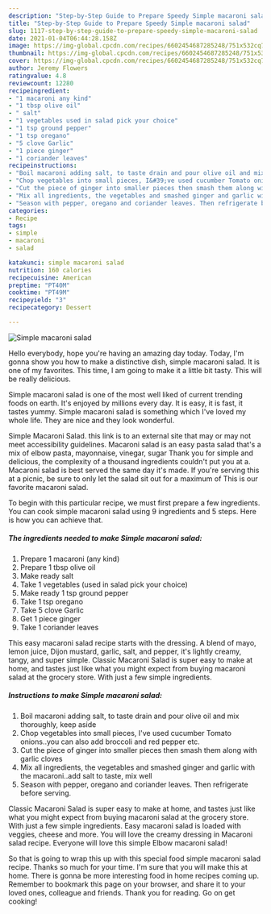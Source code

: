 ```yaml
---
description: "Step-by-Step Guide to Prepare Speedy Simple macaroni salad"
title: "Step-by-Step Guide to Prepare Speedy Simple macaroni salad"
slug: 1117-step-by-step-guide-to-prepare-speedy-simple-macaroni-salad
date: 2021-01-04T06:44:28.158Z
image: https://img-global.cpcdn.com/recipes/6602454687285248/751x532cq70/simple-macaroni-salad-recipe-main-photo.jpg
thumbnail: https://img-global.cpcdn.com/recipes/6602454687285248/751x532cq70/simple-macaroni-salad-recipe-main-photo.jpg
cover: https://img-global.cpcdn.com/recipes/6602454687285248/751x532cq70/simple-macaroni-salad-recipe-main-photo.jpg
author: Jeremy Flowers
ratingvalue: 4.8
reviewcount: 12280
recipeingredient:
- "1 macaroni any kind"
- "1 tbsp olive oil"
- " salt"
- "1 vegetables used in salad pick your choice"
- "1 tsp ground pepper"
- "1 tsp oregano"
- "5 clove Garlic"
- "1 piece ginger"
- "1 coriander leaves"
recipeinstructions:
- "Boil macaroni adding salt, to taste drain and pour olive oil and mix thoroughly, keep aside"
- "Chop vegetables into small pieces, I&#39;ve used cucumber Tomato onions..you can also add broccoli and red pepper etc."
- "Cut the piece of ginger into smaller pieces then smash them along with garlic cloves"
- "Mix all ingredients, the vegetables and smashed ginger and garlic with the macaroni..add salt to taste, mix well"
- "Season with pepper, oregano and coriander leaves. Then refrigerate before serving."
categories:
- Recipe
tags:
- simple
- macaroni
- salad

katakunci: simple macaroni salad 
nutrition: 160 calories
recipecuisine: American
preptime: "PT40M"
cooktime: "PT49M"
recipeyield: "3"
recipecategory: Dessert

---
```



![Simple macaroni salad](https://img-global.cpcdn.com/recipes/6602454687285248/751x532cq70/simple-macaroni-salad-recipe-main-photo.jpg)

Hello everybody, hope you're having an amazing day today. Today, I'm gonna show you how to make a distinctive dish, simple macaroni salad. It is one of my favorites. This time, I am going to make it a little bit tasty. This will be really delicious.

Simple macaroni salad is one of the most well liked of current trending foods on earth. It's enjoyed by millions every day. It is easy, it is fast, it tastes yummy. Simple macaroni salad is something which I've loved my whole life. They are nice and they look wonderful.

Simple Macaroni Salad. this link is to an external site that may or may not meet accessibility guidelines. Macaroni salad is an easy pasta salad that&#39;s a mix of elbow pasta, mayonnaise, vinegar, sugar Thank you for simple and delicious, the complexity of a thousand ingredients couldn&#39;t put you at a. Macaroni salad is best served the same day it&#39;s made. If you&#39;re serving this at a picnic, be sure to only let the salad sit out for a maximum of This is our favorite macaroni salad.


To begin with this particular recipe, we must first prepare a few ingredients. You can cook simple macaroni salad using 9 ingredients and 5 steps. Here is how you can achieve that.

<!--inarticleads1-->

##### The ingredients needed to make Simple macaroni salad:

1. Prepare 1 macaroni (any kind)
1. Prepare 1 tbsp olive oil
1. Make ready  salt
1. Take 1 vegetables (used in salad pick your choice)
1. Make ready 1 tsp ground pepper
1. Take 1 tsp oregano
1. Take 5 clove Garlic
1. Get 1 piece ginger
1. Take 1 coriander leaves


This easy macaroni salad recipe starts with the dressing. A blend of mayo, lemon juice, Dijon mustard, garlic, salt, and pepper, it&#39;s lightly creamy, tangy, and super simple. Classic Macaroni Salad is super easy to make at home, and tastes just like what you might expect from buying macaroni salad at the grocery store. With just a few simple ingredients. 

<!--inarticleads2-->

##### Instructions to make Simple macaroni salad:

1. Boil macaroni adding salt, to taste drain and pour olive oil and mix thoroughly, keep aside
1. Chop vegetables into small pieces, I&#39;ve used cucumber Tomato onions..you can also add broccoli and red pepper etc.
1. Cut the piece of ginger into smaller pieces then smash them along with garlic cloves
1. Mix all ingredients, the vegetables and smashed ginger and garlic with the macaroni..add salt to taste, mix well
1. Season with pepper, oregano and coriander leaves. Then refrigerate before serving.


Classic Macaroni Salad is super easy to make at home, and tastes just like what you might expect from buying macaroni salad at the grocery store. With just a few simple ingredients. Easy macaroni salad is loaded with veggies, cheese and more. You will love the creamy dressing in Macaroni salad recipe. Everyone will love this simple Elbow macaroni salad! 

So that is going to wrap this up with this special food simple macaroni salad recipe. Thanks so much for your time. I'm sure that you will make this at home. There is gonna be more interesting food in home recipes coming up. Remember to bookmark this page on your browser, and share it to your loved ones, colleague and friends. Thank you for reading. Go on get cooking!
